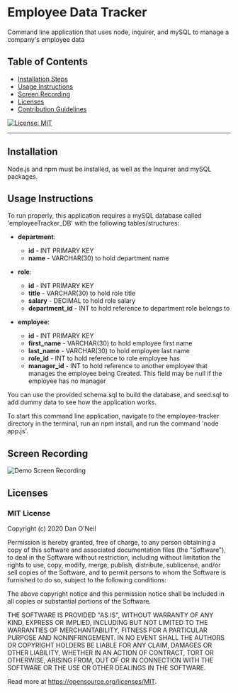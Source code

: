 # Employee Data Tracker
Command line application that uses node, inquirer, and mySQL to manage a company's employee data

## Table of Contents
- [Installation Steps](#installation)
- [Usage Instructions](#usage-instructions)
- [Screen Recording](#screen-recording)
- [Licenses](#licenses)
- [Contribution Guidelines](#contribution-guidelines)

[![License: MIT](https://img.shields.io/badge/License-MIT-yellow.svg)](https://opensource.org/licenses/MIT)


---
## Installation 
Node.js and npm must be installed, as well as the Inquirer and mySQL packages.

## Usage Instructions
To run properly, this application requires a mySQL database called 'employeeTracker_DB' with the following tables/structures:
* **department**:
  * **id** - INT PRIMARY KEY
  * **name** - VARCHAR(30) to hold department name

* **role**:
  * **id** - INT PRIMARY KEY
  * **title** -  VARCHAR(30) to hold role title
  * **salary** -  DECIMAL to hold role salary
  * **department_id** -  INT to hold reference to department role belongs to

* **employee**:
  * **id** - INT PRIMARY KEY
  * **first_name** - VARCHAR(30) to hold employee first name
  * **last_name** - VARCHAR(30) to hold employee last name
  * **role_id** - INT to hold reference to role employee has
  * **manager_id** - INT to hold reference to another employee that manages the employee being Created. This field may be null if the employee has no manager

You can use the provided schema.sql to build the database, and seed.sql to add dummy data to see how the application works.

To start this command line application, navigate to the employee-tracker directory in the terminal, run an npm install, and run the command 'node app.js'.

## Screen Recording
![Demo Screen Recording](https://drive.google.com/file/d/1ssn2V5-VepmT468vk8jxQQ_rcDrpA3hS/view?usp=sharing)

## Licenses
### MIT License

Copyright (c) 2020 Dan O'Neil

Permission is hereby granted, free of charge, to any person obtaining a copy of this software and associated documentation files (the "Software"), to deal in the Software without restriction, including without limitation the rights to use, copy, modify, merge, publish, distribute, sublicense, and/or sell copies of the Software, and to permit persons to whom the Software is furnished to do so, subject to the following conditions:

The above copyright notice and this permission notice shall be included in all copies or substantial portions of the Software.

THE SOFTWARE IS PROVIDED "AS IS", WITHOUT WARRANTY OF ANY KIND, EXPRESS OR IMPLIED, INCLUDING BUT NOT LIMITED TO THE WARRANTIES OF MERCHANTABILITY, FITNESS FOR A PARTICULAR PURPOSE AND NONINFRINGEMENT. IN NO EVENT SHALL THE AUTHORS OR COPYRIGHT HOLDERS BE LIABLE FOR ANY CLAIM, DAMAGES OR OTHER LIABILITY, WHETHER IN AN ACTION OF CONTRACT, TORT OR OTHERWISE, ARISING FROM, OUT OF OR IN CONNECTION WITH THE SOFTWARE OR THE USE OR OTHER DEALINGS IN THE SOFTWARE.

Read more at <https://opensource.org/licenses/MIT>.
